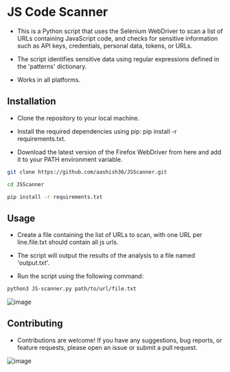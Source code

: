 # JS Code Scanner

- This is a Python script that uses the Selenium WebDriver to scan a list of URLs containing JavaScript code, and checks for sensitive information such as API keys, credentials, personal data, tokens, or URLs.
  
-  The script identifies sensitive data using regular expressions defined in the 'patterns' dictionary.

-  Works in all platforms.

## Installation

- Clone the repository to your local machine.
  
- Install the required dependencies using pip: pip install -r requirements.txt.
  
- Download the latest version of the Firefox WebDriver from here and add it to your PATH environment variable.



```bash
git clone https://github.com/aashish36/JSScanner.git

cd JSScanner

pip install -r requirements.txt

```

## Usage

- Create a file containing the list of URLs to scan, with one URL per line.file.txt should contain all js urls.

- The script will output the results of the analysis to a file named 'output.txt'.

- Run the script using the following command: 

``` bash
python3 JS-scanner.py path/to/url/file.txt

```



![image](https://github.com/aashish36/JSScanner/assets/65489287/22a4a22d-6941-4448-958a-22d8671dff51)


## Contributing

- Contributions are welcome! If you have any suggestions, bug reports, or feature requests, please open an issue or submit a pull request.

![image](https://github.com/aashish36/JSScanner/assets/65489287/70f7e3a8-e95f-429b-9433-89087daad721)


